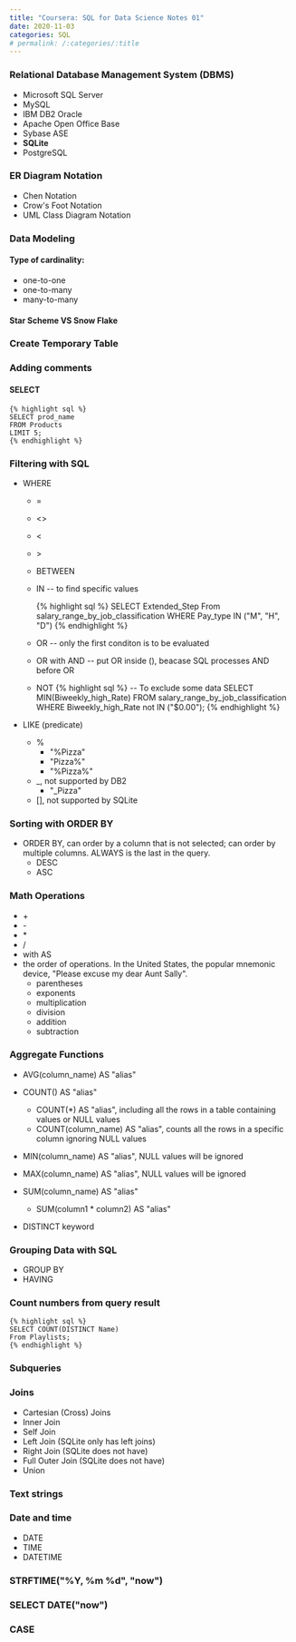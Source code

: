 ```yaml
---
title: "Coursera: SQL for Data Science Notes 01"
date: 2020-11-03
categories: SQL
# permalink: /:categories/:title
---
```


### Relational Database Management System (DBMS)

- Microsoft SQL Server
- MySQL
- IBM DB2 Oracle
- Apache Open Office Base
- Sybase ASE
- **SQLite**
- PostgreSQL

### ER Diagram Notation

- Chen Notation
- Crow's Foot Notation
- UML Class Diagram Notation

### Data Modeling

#### Type of cardinality:

- one-to-one
- one-to-many
- many-to-many

#### Star Scheme VS Snow Flake

### Create Temporary Table

### Adding comments

#### SELECT

    {% highlight sql %}
    SELECT prod_name
    FROM Products
    LIMIT 5;
    {% endhighlight %}

### Filtering with SQL

- WHERE

  - =
  - <>
  - <
  - \>
  - BETWEEN
  - IN -- to find specific values

    {% highlight sql %}
    SELECT Extended_Step
    From salary_range_by_job_classification
    WHERE Pay_type IN ("M", "H", "D")
    {% endhighlight %}

  - OR -- only the first conditon is to be evaluated
  - OR with AND -- put OR inside (), beacase SQL processes AND before OR
  - NOT
    {% highlight sql %}
    -- To exclude some data
    SELECT
    MIN(Biweekly_high_Rate)
    FROM salary_range_by_job_classification
    WHERE Biweekly_high_Rate not IN ("\$0.00");
    {% endhighlight %}

- LIKE (predicate)
  - %
    - "%Pizza"
    - "Pizza%"
    - "%Pizza%"
  - \_, not supported by DB2
    - "\_Pizza"
  - [], not supported by SQLite

### Sorting with ORDER BY

- ORDER BY, can order by a column that is not selected; can order by multiple columns. ALWAYS is the last in the query.
  - DESC
  - ASC

### Math Operations

- \+
- \-
- \*
- /
- with AS
- the order of operations. In the United States, the popular mnemonic device, "Please excuse my dear Aunt Sally".
  - parentheses
  - exponents
  - multiplication
  - division
  - addition
  - subtraction

### Aggregate Functions

- AVG(column_name) AS "alias"
- COUNT() AS "alias"
  - COUNT(\*) AS "alias", including all the rows in a table containing values or NULL values
  - COUNT(column_name) AS "alias", counts all the rows in a specific column ignoring NULL values
- MIN(column_name) AS "alias", NULL values will be ignored
- MAX(column_name) AS "alias", NULL values will be ignored
- SUM(column_name) AS "alias"

  - SUM(column1 \* column2) AS "alias"

- DISTINCT keyword

### Grouping Data with SQL

- GROUP BY
- HAVING

### Count numbers from query result

    {% highlight sql %}
    SELECT COUNT(DISTINCT Name)
    From Playlists;
    {% endhighlight %}

### Subqueries

### Joins

- Cartesian (Cross) Joins
- Inner Join
- Self Join
- Left Join (SQLite only has left joins)
- Right Join (SQLite does not have)
- Full Outer Join (SQLite does not have)
- Union

### Text strings

### Date and time

- DATE
- TIME
- DATETIME

### STRFTIME("%Y, %m %d", "now")

### SELECT DATE("now")

### CASE

